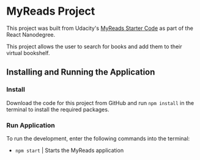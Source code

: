 # MyReads Project

This project was built from Udacity's [MyReads Starter Code](https://github.com/udacity/reactnd-project-myreads-starter) as part of the React Nanodegree. 

This project allows the user to search for books and add them to their virtual bookshelf. 

## Installing and Running the Application

### Install

Download the code for this project from GitHub and run `npm install` in the terminal to install the required packages. 

### Run Application
To run the development, enter the following commands into the terminal:

* `npm start` | Starts the MyReads application